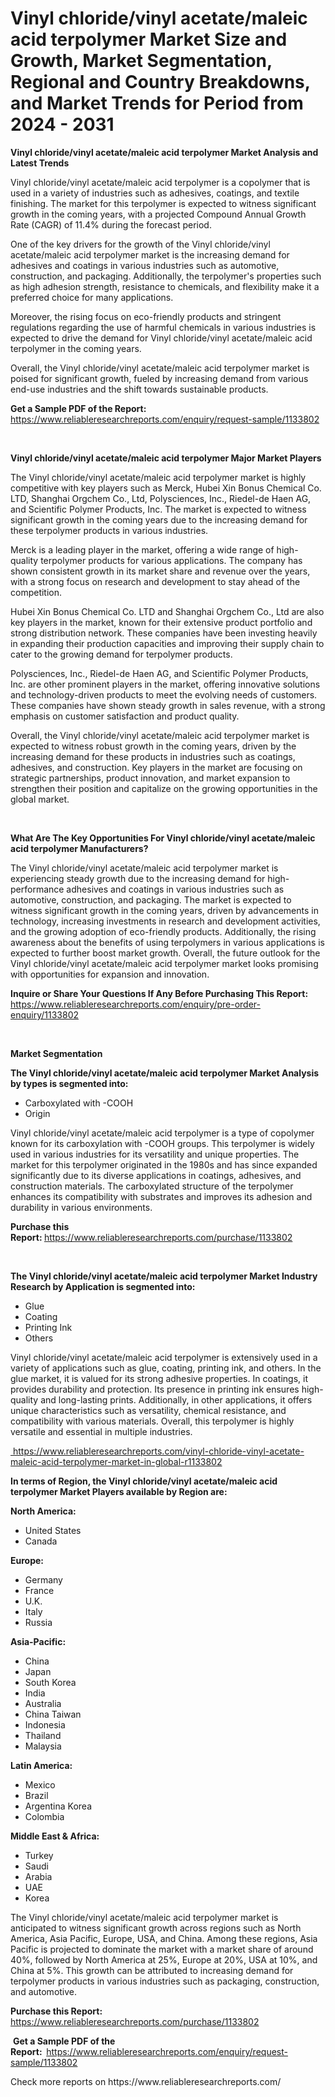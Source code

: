 <p><h1>Vinyl chloride/vinyl acetate/maleic acid terpolymer Market Size and Growth, Market Segmentation, Regional and Country Breakdowns, and Market Trends for Period from 2024 -  2031</h1></p><p><strong>Vinyl chloride/vinyl acetate/maleic acid terpolymer Market Analysis and Latest Trends</strong></p>
<p><p>Vinyl chloride/vinyl acetate/maleic acid terpolymer is a copolymer that is used in a variety of industries such as adhesives, coatings, and textile finishing. The market for this terpolymer is expected to witness significant growth in the coming years, with a projected Compound Annual Growth Rate (CAGR) of 11.4% during the forecast period.</p><p>One of the key drivers for the growth of the Vinyl chloride/vinyl acetate/maleic acid terpolymer market is the increasing demand for adhesives and coatings in various industries such as automotive, construction, and packaging. Additionally, the terpolymer's properties such as high adhesion strength, resistance to chemicals, and flexibility make it a preferred choice for many applications.</p><p>Moreover, the rising focus on eco-friendly products and stringent regulations regarding the use of harmful chemicals in various industries is expected to drive the demand for Vinyl chloride/vinyl acetate/maleic acid terpolymer in the coming years.</p><p>Overall, the Vinyl chloride/vinyl acetate/maleic acid terpolymer market is poised for significant growth, fueled by increasing demand from various end-use industries and the shift towards sustainable products.</p></p>
<p><strong>Get a Sample PDF of the Report:&nbsp;</strong> <a href="https://www.reliableresearchreports.com/enquiry/request-sample/1133802">https://www.reliableresearchreports.com/enquiry/request-sample/1133802</a></p>
<p>&nbsp;</p>
<p><strong>Vinyl chloride/vinyl acetate/maleic acid terpolymer Major Market Players</strong></p>
<p><p>The Vinyl chloride/vinyl acetate/maleic acid terpolymer market is highly competitive with key players such as Merck, Hubei Xin Bonus Chemical Co. LTD, Shanghai Orgchem Co., Ltd, Polysciences, Inc., Riedel-de Haen AG, and Scientific Polymer Products, Inc. The market is expected to witness significant growth in the coming years due to the increasing demand for these terpolymer products in various industries.</p><p>Merck is a leading player in the market, offering a wide range of high-quality terpolymer products for various applications. The company has shown consistent growth in its market share and revenue over the years, with a strong focus on research and development to stay ahead of the competition.</p><p>Hubei Xin Bonus Chemical Co. LTD and Shanghai Orgchem Co., Ltd are also key players in the market, known for their extensive product portfolio and strong distribution network. These companies have been investing heavily in expanding their production capacities and improving their supply chain to cater to the growing demand for terpolymer products.</p><p>Polysciences, Inc., Riedel-de Haen AG, and Scientific Polymer Products, Inc. are other prominent players in the market, offering innovative solutions and technology-driven products to meet the evolving needs of customers. These companies have shown steady growth in sales revenue, with a strong emphasis on customer satisfaction and product quality.</p><p>Overall, the Vinyl chloride/vinyl acetate/maleic acid terpolymer market is expected to witness robust growth in the coming years, driven by the increasing demand for these products in industries such as coatings, adhesives, and construction. Key players in the market are focusing on strategic partnerships, product innovation, and market expansion to strengthen their position and capitalize on the growing opportunities in the global market.</p></p>
<p>&nbsp;</p>
<p><strong>What Are The Key Opportunities For Vinyl chloride/vinyl acetate/maleic acid terpolymer Manufacturers?</strong></p>
<p><p>The Vinyl chloride/vinyl acetate/maleic acid terpolymer market is experiencing steady growth due to the increasing demand for high-performance adhesives and coatings in various industries such as automotive, construction, and packaging. The market is expected to witness significant growth in the coming years, driven by advancements in technology, increasing investments in research and development activities, and the growing adoption of eco-friendly products. Additionally, the rising awareness about the benefits of using terpolymers in various applications is expected to further boost market growth. Overall, the future outlook for the Vinyl chloride/vinyl acetate/maleic acid terpolymer market looks promising with opportunities for expansion and innovation.</p></p>
<p><strong>Inquire or Share Your Questions If Any Before Purchasing This Report:</strong> <a href="https://www.reliableresearchreports.com/enquiry/pre-order-enquiry/1133802">https://www.reliableresearchreports.com/enquiry/pre-order-enquiry/1133802</a></p>
<p>&nbsp;</p>
<p><strong>Market Segmentation</strong></p>
<p><strong>The Vinyl chloride/vinyl acetate/maleic acid terpolymer Market Analysis by types is segmented into:</strong></p>
<p><ul><li>Carboxylated with -COOH</li><li>Origin</li></ul></p>
<p><p>Vinyl chloride/vinyl acetate/maleic acid terpolymer is a type of copolymer known for its carboxylation with -COOH groups. This terpolymer is widely used in various industries for its versatility and unique properties. The market for this terpolymer originated in the 1980s and has since expanded significantly due to its diverse applications in coatings, adhesives, and construction materials. The carboxylated structure of the terpolymer enhances its compatibility with substrates and improves its adhesion and durability in various environments.</p></p>
<p><strong>Purchase this Report:&nbsp;</strong><a href="https://www.reliableresearchreports.com/purchase/1133802">https://www.reliableresearchreports.com/purchase/1133802</a></p>
<p>&nbsp;</p>
<p><strong>The Vinyl chloride/vinyl acetate/maleic acid terpolymer Market Industry Research by Application is segmented into:</strong></p>
<p><ul><li>Glue</li><li>Coating</li><li>Printing Ink</li><li>Others</li></ul></p>
<p><p>Vinyl chloride/vinyl acetate/maleic acid terpolymer is extensively used in a variety of applications such as glue, coating, printing ink, and others. In the glue market, it is valued for its strong adhesive properties. In coatings, it provides durability and protection. Its presence in printing ink ensures high-quality and long-lasting prints. Additionally, in other applications, it offers unique characteristics such as versatility, chemical resistance, and compatibility with various materials. Overall, this terpolymer is highly versatile and essential in multiple industries.</p></p>
<p><a href="https://www.reliableresearchreports.com/vinyl-chloride-vinyl-acetate-maleic-acid-terpolymer-market-in-global-r1133802">&nbsp;https://www.reliableresearchreports.com/vinyl-chloride-vinyl-acetate-maleic-acid-terpolymer-market-in-global-r1133802</a></p>
<p><strong>In terms of Region, the Vinyl chloride/vinyl acetate/maleic acid terpolymer Market Players available by Region are:</strong></p>
<p>
    <p> <strong> North America: </strong>
        <ul>
            <li>United States</li>
            <li>Canada</li>
        </ul>
        </p> 
    <p> <strong> Europe: </strong>
        <ul>
            <li>Germany</li>
            <li>France</li>
            <li>U.K.</li>
            <li>Italy</li>
            <li>Russia</li>
        </ul>
        </p> 
    <p> <strong> Asia-Pacific: </strong>
        <ul>
            <li>China</li>
            <li>Japan</li>
            <li>South Korea</li>
            <li>India</li>
            <li>Australia</li>
            <li>China Taiwan</li>
            <li>Indonesia</li>
            <li>Thailand</li>
            <li>Malaysia</li>
        </ul>
        </p> 
    <p> <strong> Latin America: </strong>
        <ul>
            <li>Mexico</li>
            <li>Brazil</li>
            <li>Argentina Korea</li>
            <li>Colombia</li>
        </ul>
        </p> 
    <p> <strong> Middle East & Africa: </strong>
        <ul>
            <li>Turkey</li>
            <li>Saudi</li>
            <li>Arabia</li>
            <li>UAE</li>
            <li>Korea</li>
        </ul>
    </p>
    </p>
<p><p>The Vinyl chloride/vinyl acetate/maleic acid terpolymer market is anticipated to witness significant growth across regions such as North America, Asia Pacific, Europe, USA, and China. Among these regions, Asia Pacific is projected to dominate the market with a market share of around 40%, followed by North America at 25%, Europe at 20%, USA at 10%, and China at 5%. This growth can be attributed to increasing demand for terpolymer products in various industries such as packaging, construction, and automotive.</p></p>
<p><strong>Purchase this Report: </strong><a href="https://www.reliableresearchreports.com/purchase/1133802">https://www.reliableresearchreports.com/purchase/1133802</a></p>
<p>&nbsp;<strong>Get a Sample PDF of the Report:&nbsp;&nbsp;</strong><a href="https://www.reliableresearchreports.com/enquiry/request-sample/1133802">https://www.reliableresearchreports.com/enquiry/request-sample/1133802</a></p>
<p><strong></strong></p>
<p>Check more reports on https://www.reliableresearchreports.com/</p>